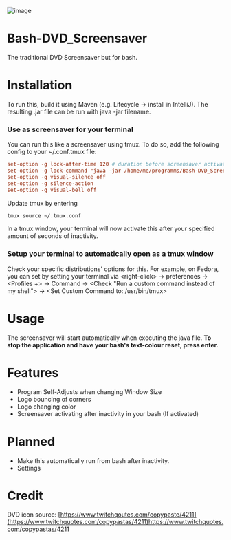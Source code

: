![image](https://github.com/Jacinto-S/Bash-DVD_Screensaver/assets/122536229/a36de062-446c-470c-b2b5-e38dc474bc42)

# Bash-DVD_Screensaver
The traditional DVD Screensaver but for bash.


# Installation
To run this, build it using Maven (e.g. Lifecycle -> install in IntelliJ).
The resulting .jar file can be run with java -jar filename.

### Use as screensaver for your terminal
You can run this like a screensaver using tmux.
To do so, add the following config to your ~/.conf.tmux file:
```conf
set-option -g lock-after-time 120 # duration before screensaver activates in seconds
set-option -g lock-command "java -jar /home/me/programms/Bash-DVD_Screensaver.jar" # Replace with your path
set-option -g visual-silence off
set-option -g silence-action
set-option -g visual-bell off
```
Update tmux by entering
```bash
tmux source ~/.tmux.conf
```
In a tmux window, your terminal will now activate this after your specified amount of seconds of inactivity.

### Setup your terminal to automatically open as a tmux window
Check your specific distributions' options for this. For example, on Fedora, you can set by setting your terminal via \<right-click> -> preferences -> <Profiles +> -> Command -> \<Check "Run a custom command instead of my shell"> -> \<Set Custom Command to: /usr/bin/tmux>

# Usage
The screensaver will start automatically when executing the java file. 
**To stop the application and have your bash's text-colour reset, press enter.**

# Features
- Program Self-Adjusts when changing Window Size
- Logo bouncing of corners
- Logo changing color
- Screensaver activating after inactivity in your bash (If activated)


# Planned
- Make this automatically run from bash after inactivity.
- Settings

# Credit
DVD icon source: [https://www.twitchqoutes.com/copypaste/4211](https://www.twitchquotes.com/copypastas/4211)https://www.twitchquotes.com/copypastas/4211
